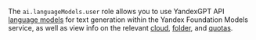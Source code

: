 The `ai.languageModels.user` role allows you to use YandexGPT API [language models](../../../foundation-models/concepts/yandexgpt/index.md) for text generation within the Yandex Foundation Models service, as well as view info on the relevant [cloud](../../../resource-manager/concepts/resources-hierarchy.md#cloud), [folder](../../../resource-manager/concepts/resources-hierarchy.md#folder), and [quotas](../../../foundation-models/concepts/limits.md#yandexgpt-quotas).
